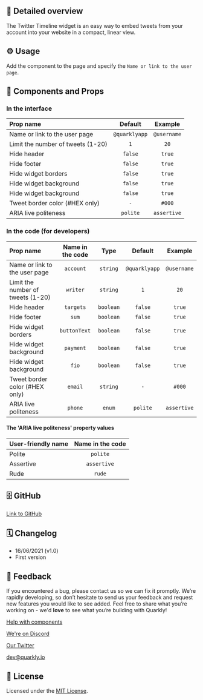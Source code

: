 ## 📖 Detailed overview

The Twitter Timeline widget is an easy way to embed tweets from your account into your website in a compact, linear view.

## ⚙️ Usage

Add the component to the page and specify the `Name or link to the user page`.

## 🧩 Components and Props

### In the interface

| Prop name                         |    Default    |   Example   |
| :-------------------------------- | :-----------: | :---------: |
| Name or link to the user page     | `@quarklyapp` | `@username` |
| Limit the number of tweets (1-20) |      `1`      |    `20`     |
| Hide header                       |    `false`    |   `true`    |
| Hide footer                       |    `false`    |   `true`    |
| Hide widget borders               |    `false`    |   `true`    |
| Hide widget background            |    `false`    |   `true`    |
| Hide widget background            |    `false`    |   `true`    |
| Tweet border color (#HEX only)    |      `-`      |   `#000`    |
| ARIA live politeness              |   `polite`    | `assertive` |

### In the code (for developers)

| Prop name                         | Name in the code |   Type    |    Default    |   Example   |
| :-------------------------------- | :--------------: | :-------: | :-----------: | :---------: |
| Name or link to the user page     |    `account`     | `string`  | `@quarklyapp` | `@username` |
| Limit the number of tweets (1-20) |     `writer`     | `string`  |      `1`      |    `20`     |
| Hide header                       |    `targets`     | `boolean` |    `false`    |   `true`    |
| Hide footer                       |      `sum`       | `boolean` |    `false`    |   `true`    |
| Hide widget borders               |   `buttonText`   | `boolean` |    `false`    |   `true`    |
| Hide widget background            |    `payment`     | `boolean` |    `false`    |   `true`    |
| Hide widget background            |      `fio`       | `boolean` |    `false`    |   `true`    |
| Tweet border color (#HEX only)    |     `email`      | `string`  |      `-`      |   `#000`    |
| ARIA live politeness              |     `phone`      |  `enum`   |   `polite`    | `assertive` |

#### The 'ARIA live politeness' property values

| User-friendly name | Name in the code |
| :----------------- | :--------------: |
| Polite             |     `polite`     |
| Assertive          |   `assertive`    |
| Rude               |      `rude`      |

## 🗄 GitHub

[Link to GitHub](https://github.com/quarkly/community-kit/tree/master/src/TwitterFeed)

## 🗓 Changelog

-   16/06/2021 (v1.0)
-   First version

## 📮 Feedback

If you encountered a bug, please contact us so we can fix it promptly. We’re rapidly developing, so don’t hesitate to send us your feedback and request new features you would like to see added. Feel free to share what you’re working on - we'd **love** to see what you’re building with Quarkly!

[Help with components](https://community.quarkly.io/c/requests/11)

[We're on Discord](https://discord.gg/SuF9vCMJGW)

[Our Twitter](https://twitter.com/quarklyapp)

[dev@quarkly.io](mailto:dev@quarkly.io)

## 📝 License

Licensed under the [MIT License](./LICENSE).
